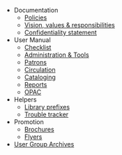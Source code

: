 <!-- docs/_sidebar.md -->

- Documentation
  - [Policies](policies)
  - [Vision, values & responsibilities](vision)
  - [Confidentiality statement](confidentiality)
- User Manual
  - [Checklist](checklist)
  - [Administration & Tools](administration)
  - [Patrons](patrons)
  - [Circulation](circulation)
  - [Cataloging](cataloging)
  - [Reports](reports)
  - [OPAC](opac)
- Helpers
  - [Library prefixes](prefixes)
  - [Trouble tracker](troubletracker)
- Promotion
  - [Brochures](brochures)
  - [Flyers](flyers)
- [User Group Archives](usergrouparchives) 
